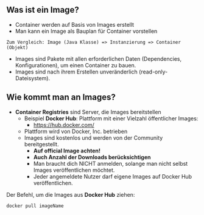 ## Was ist ein Image?

* Container werden auf Basis von Images erstellt
* Man kann ein Image als Bauplan für Container vorstellen

```
Zum Vergleich: Image (Java Klasse) => Instanzierung => Container (Objekt)
```

* Images sind Pakete mit allen erforderlichen Daten (Dependencies, Konfigurationen),
um einen Container zu bauen.
* Images sind nach ihrem Erstellen unveränderlich (read-only-Dateisystem).


## Wie kommt man an Images?
* **Container Registries** sind Server, die Images bereitstellen
  * Beispiel **Docker Hub**: Plattform mit einer Vielzahl öffentlicher Images:
    * https://hub.docker.com/
  * Plattform wird von Docker, Inc. betrieben
  * Images sind kostenlos und werden von der Community bereitgestellt.
    * **Auf official Image achten!**
    * **Auch Anzahl der Downloads berücksichtigen**
    * Man braucht dich NICHT anmelden, solange man nicht selbst Images veröffentlichen möchtet.
    * Jeder angemeldete Nutzer darf eigene Images auf Docker Hub veröffentlichen.

Der Befehl, um die Images aus **Docker Hub** ziehen:

```
docker pull imageName
```